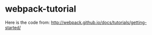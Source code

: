# webpack-tutorial

Here is the code from: http://webpack.github.io/docs/tutorials/getting-started/
